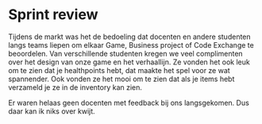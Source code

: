 # Sprint review

Tijdens de markt was het de bedoeling dat docenten en andere studenten langs teams liepen om elkaar Game, Business project of Code Exchange te beoordelen. Van verschillende studenten kregen we veel complimenten over het design van onze game en het verhaallijn. Ze vonden het ook leuk om te zien dat je healthpoints hebt, dat maakte het spel voor ze wat spannender. Ook vonden ze het mooi om te zien dat als je items hebt verzameld je ze in de inventory kan zien. 

Er waren helaas geen docenten met feedback bij ons langsgekomen. Dus daar kan ik niks over kwijt. 